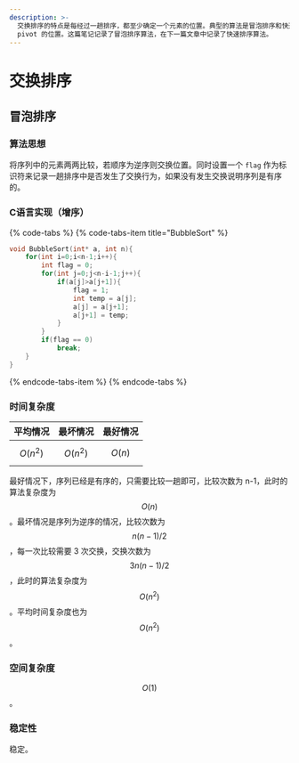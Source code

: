 ```yaml
---
description: >-
  交换排序的特点是每经过一趟排序，都至少确定一个元素的位置。典型的算法是冒泡排序和快速排序。冒泡排序经过一趟排序将会确定一个最大或最小的元素，而快速排序每一趟都至少会确定
  pivot 的位置。这篇笔记记录了冒泡排序算法，在下一篇文章中记录了快速排序算法。
---
```


# 交换排序

## 冒泡排序

### 算法思想

将序列中的元素两两比较，若顺序为逆序则交换位置。同时设置一个 `flag` 作为标识符来记录一趟排序中是否发生了交换行为，如果没有发生交换说明序列是有序的。

### C语言实现（增序）

{% code-tabs %}
{% code-tabs-item title="BubbleSort" %}
```c
void BubbleSort(int* a, int n){
    for(int i=0;i<n-1;i++){
        int flag = 0;
        for(int j=0;j<n-i-1;j++){
            if(a[j]>a[j+1]){
                flag = 1;
                int temp = a[j];
                a[j] = a[j+1];
                a[j+1] = temp;
            }
        }
        if(flag == 0)
            break;
    }
}
```
{% endcode-tabs-item %}
{% endcode-tabs %}

###  时间复杂度

| 平均情况 | 最坏情况 | 最好情况 |
| :---: | :---: | :---: |
|  $$O(n^2)$$ |  $$O(n^2)$$  | $$O(n)$$  |

最好情况下，序列已经是有序的，只需要比较一趟即可，比较次数为 n-1，此时的算法复杂度为$$O(n)$$ 。最坏情况是序列为逆序的情况，比较次数为 $$n(n-1)/2$$ ，每一次比较需要 3 次交换，交换次数为$$3n(n-1)/2$$，此时的算法复杂度为$$O(n^2)$$。平均时间复杂度也为$$O(n^2)$$。

### 空间复杂度

$$O(1)$$ 。

### 稳定性

稳定。

